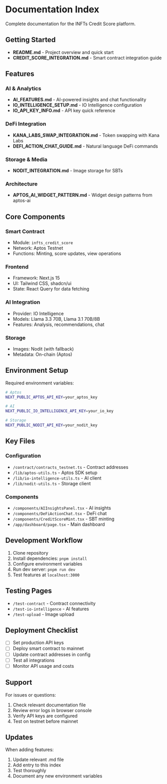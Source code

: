 # Documentation Index

Complete documentation for the INFTs Credit Score platform.

## Getting Started

- **README.md** - Project overview and quick start
- **CREDIT_SCORE_INTEGRATION.md** - Smart contract integration guide

## Features

### AI & Analytics
- **AI_FEATURES.md** - AI-powered insights and chat functionality
- **IO_INTELLIGENCE_SETUP.md** - IO Intelligence configuration
- **IO_API_KEY_INFO.md** - API key quick reference

### DeFi Integration
- **KANA_LABS_SWAP_INTEGRATION.md** - Token swapping with Kana Labs
- **DEFI_ACTION_CHAT_GUIDE.md** - Natural language DeFi commands

### Storage & Media
- **NODIT_INTEGRATION.md** - Image storage for SBTs

### Architecture
- **APTOS_AI_WIDGET_PATTERN.md** - Widget design patterns from aptos-ai

## Core Components

### Smart Contract
- Module: `infts_credit_score`
- Network: Aptos Testnet
- Functions: Minting, score updates, view operations

### Frontend
- Framework: Next.js 15
- UI: Tailwind CSS, shadcn/ui
- State: React Query for data fetching

### AI Integration
- Provider: IO Intelligence
- Models: Llama 3.3 70B, Llama 3.1 70B/8B
- Features: Analysis, recommendations, chat

### Storage
- Images: Nodit (with fallback)
- Metadata: On-chain (Aptos)

## Environment Setup

Required environment variables:

```bash
# Aptos
NEXT_PUBLIC_APTOS_API_KEY=your_aptos_key

# AI
NEXT_PUBLIC_IO_INTELLIGENCE_API_KEY=your_io_key

# Storage
NEXT_PUBLIC_NODIT_API_KEY=your_nodit_key
```

## Key Files

### Configuration
- `/contract/contracts_testnet.ts` - Contract addresses
- `/lib/aptos-utils.ts` - Aptos SDK setup
- `/lib/io-intelligence-utils.ts` - AI client
- `/lib/nodit-utils.ts` - Storage client

### Components
- `/components/AIInsightsPanel.tsx` - AI insights
- `/components/DeFiActionChat.tsx` - DeFi chat
- `/components/CreditScoreMint.tsx` - SBT minting
- `/app/dashboard/page.tsx` - Main dashboard

## Development Workflow

1. Clone repository
2. Install dependencies: `pnpm install`
3. Configure environment variables
4. Run dev server: `pnpm run dev`
5. Test features at `localhost:3000`

## Testing Pages

- `/test-contract` - Contract connectivity
- `/test-io-intelligence` - AI features
- `/test-upload` - Image upload

## Deployment Checklist

- [ ] Set production API keys
- [ ] Deploy smart contract to mainnet
- [ ] Update contract addresses in config
- [ ] Test all integrations
- [ ] Monitor API usage and costs

## Support

For issues or questions:
1. Check relevant documentation file
2. Review error logs in browser console
3. Verify API keys are configured
4. Test on testnet before mainnet

## Updates

When adding features:
1. Update relevant .md file
2. Add entry to this index
3. Test thoroughly
4. Document any new environment variables

